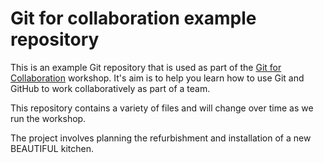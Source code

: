 # Git for collaboration example repository

This is an example Git repository that is used as part of the
[Git for Collaboration](https://chryswoods.com/git_collaboration)
workshop. It's aim is to help you learn how to use Git and GitHub
to work collaboratively as part of a team.

This repository contains a variety of files and will change
over time as we run the workshop.

The project involves planning the refurbishment and installation
of a new BEAUTIFUL kitchen.

